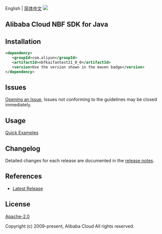 English | [简体中文](README-CN.md)
![](https://aliyunsdk-pages.alicdn.com/icons/AlibabaCloud.svg)

## Alibaba Cloud NBF SDK for Java

## Installation

```xml
<dependency>
   <groupId>com.aliyun</groupId>
   <artifactId>nbfkaifantest21_0_0</artifactId>
   <version>Use the version shown in the maven badge</version>
</dependency>
```

## Issues
[Opening an Issue](https://github.com/aliyun/alibabacloud-java-sdk/issues/new), Issues not conforming to the guidelines may be closed immediately.

## Usage
[Quick Examples](https://github.com/aliyun/alibabacloud-java-sdk/blob/master/docs/0-Examples-EN.md#quick-examples)

## Changelog
Detailed changes for each release are documented in the [release notes](./ChangeLog.txt).

## References
* [Latest Release](https://github.com/aliyun/alibabacloud-java-sdk/)

## License
[Apache-2.0](http://www.apache.org/licenses/LICENSE-2.0)

Copyright (c) 2009-present, Alibaba Cloud All rights reserved.